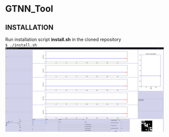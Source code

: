 # GTNN_Tool
## INSTALLATION
Run installation script **install.sh** in the cloned repository  
`$ ./install.sh`
![GUI](/figures/fig_gui.png)